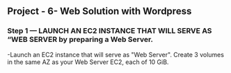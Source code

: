 ## Project - 6- Web Solution with Wordpress ##

### Step 1 —  LAUNCH AN EC2 INSTANCE THAT WILL SERVE AS “WEB SERVER by preparing a Web Server. ###
-Launch an EC2 instance that will serve as "Web Server". Create 3 volumes in the same AZ as your Web Server EC2, each of 10 GiB.
